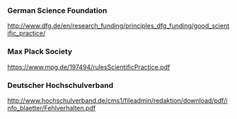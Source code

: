 

### German Science Foundation

http://www.dfg.de/en/research_funding/principles_dfg_funding/good_scientific_practice/ 

### Max Plack Society 

https://www.mpg.de/197494/rulesScientificPractice.pdf

### Deutscher Hochschulverband

http://www.hochschulverband.de/cms1/fileadmin/redaktion/download/pdf/info_blaetter/Fehlverhalten.pdf 

